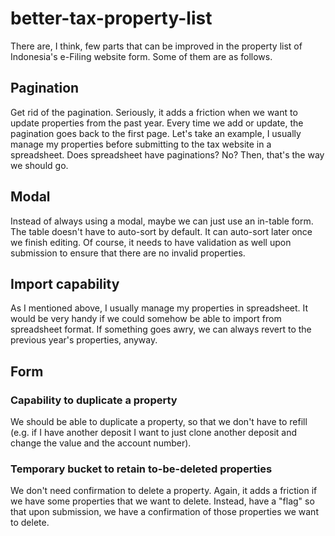 # better-tax-property-list

There are, I think, few parts that can be improved in the property list of Indonesia's e-Filing website form. Some of them are as follows.

## Pagination

Get rid of the pagination. Seriously, it adds a friction when we want to update properties from the past year. Every time we add or update, the pagination goes back to the first page. Let's take an example, I usually manage my properties before submitting to the tax website in a spreadsheet. Does spreadsheet have paginations? No? Then, that's the way we should go.

## Modal

Instead of always using a modal, maybe we can just use an in-table form. The table doesn't have to auto-sort by default. It can auto-sort later once we finish editing. Of course, it needs to have validation as well upon submission to ensure that there are no invalid properties.

## Import capability

As I mentioned above, I usually manage my properties in spreadsheet. It would be very handy if we could somehow be able to import from spreadsheet format. If something goes awry, we can always revert to the previous year's properties, anyway.

## Form

### Capability to duplicate a property

We should be able to duplicate a property, so that we don't have to refill (e.g. if I have another deposit I want to just clone another deposit and change the value and the account number).

### Temporary bucket to retain to-be-deleted properties

We don't need confirmation to delete a property. Again, it adds a friction if we have some properties that we want to delete. Instead, have a "flag" so that upon submission, we have a confirmation of those properties we want to delete. 
